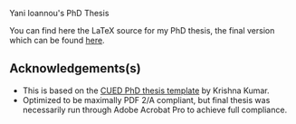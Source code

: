 Yani Ioannou's PhD Thesis

You can find here the LaTeX source for my PhD thesis, the final version which can be found [here](https://drive.google.com/uc?export=download&id=0B-xhFKshQBSaWlN5VUtJajE3c0E).

## Acknowledgements(s)

*   This is based on the [CUED PhD thesis template](https://github.com/kks32/phd-thesis-template/fork) by Krishna Kumar.
*   Optimized to be maximally PDF 2/A compliant, but final thesis was necessarily run through Adobe Acrobat Pro to achieve full compliance.
